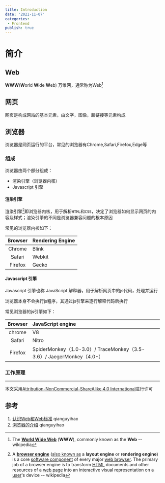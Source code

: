 ```yaml
---
title: Introduction
date: '2021-11-07'
categories:
 - Frontend
publish: true
---
```


# 简介

## Web

**WWW**(**W**orld **W**ide **W**eb) 万维网，通常称为Web[^1]

##  网页

网页是构成网站的基本元素，由文字，图像，超链接等元素构成

## 浏览器

浏览器是网页运行的平台，常见的浏览器有Chrome,Safari,Firefox,Edge等

### 组成

浏览器由两个部分组成：

- 渲染引擎（浏览器内核）
- Javascript 引擎

#### 渲染引擎

渲染引擎[^2]即浏览器内核，用于解析`HTML`和`CSS`，决定了浏览器如何显示网页的内容及样式；渲染引擎的不同是浏览器兼容问题的根本原因

常见的浏览器内核如下：

| Browser | Rendering Engine |
| :-----: | ---------------- |
| Chrome  | Blink            |
| Safari  | Webkit           |
| Firefox | Gecko            |

#### Javascript 引擎

Javascript 引擎也称 JavaScript 解释器，用于解析网页中的js代码，处理并运行

浏览器本身不会执行js程序，其通过js引擎来逐行解释代码后执行

常见浏览器的js引擎如下：

| Browser | **JavaScript engine**                                        |
| :-----: | :----------------------------------------------------------- |
| chrome  | V8                                                           |
| Safari  | Nitro                                                        |
| Firefox | SpiderMonkey（1.0-3.0）/ TraceMonkey（3.5-3.6）/ JaegerMonkey（4.0-） |

### 工作原理




---

本文采用[Attribution-NonCommercial-ShareAlike 4.0 International](https://creativecommons.org/licenses/by-nc-sa/4.0/)进行许可


## 参考

1. [认识Web和Web标准](https://web.qianguyihao.com/01-HTML/01-%E8%AE%A4%E8%AF%86Web%E5%92%8CWeb%E6%A0%87%E5%87%86.html#web%E3%80%81%E7%BD%91%E9%A1%B5%E3%80%81%E6%B5%8F%E8%A7%88%E5%99%A8)  qianguyihao
2. [浏览器的介绍](https://web.qianguyihao.com/01-HTML/02-%E6%B5%8F%E8%A7%88%E5%99%A8%E7%9A%84%E4%BB%8B%E7%BB%8D.html) qianguyihao






[^1]:The **[World Wide Web](https://en.wikipedia.org/wiki/World_Wide_Web)** (**WWW**), commonly known as the **Web** -- wikipedia

[^2]: A **[browser engine](https://en.wikipedia.org/wiki/Browser_engine)** ([also known as](https://en.wikipedia.org/wiki/Browser_engine#Name_and_scope) a **layout engine** or **rendering engine**) is a core [software component](https://en.wikipedia.org/wiki/Software_component) of every major [web browser](https://en.wikipedia.org/wiki/Web_browser). The primary job of a browser engine is to transform [HTML](https://en.wikipedia.org/wiki/HTML) documents and other resources of a [web page](https://en.wikipedia.org/wiki/Web_page) into an interactive visual representation on a [user](https://en.wikipedia.org/wiki/User_(computing))'s device -- wikipedia
